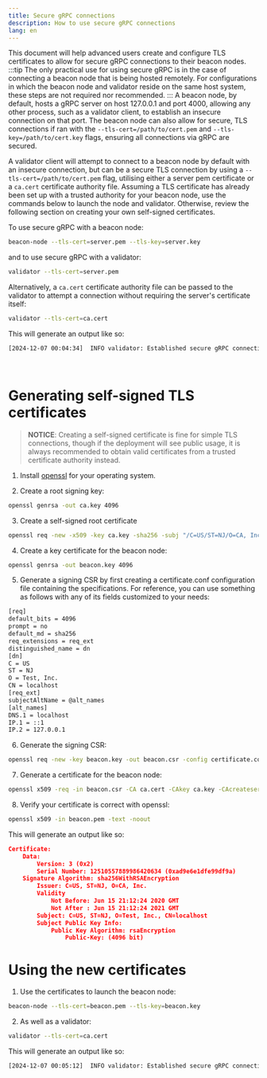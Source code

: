 ```yaml
---
title: Secure gRPC connections
description: How to use secure gRPC connections
lang: en
---
```


This document will help advanced users create and configure TLS certificates to allow for secure gRPC connections to their beacon nodes.
:::tip
The only practical use for using secure gRPC is in the case of connecting a beacon node that is being hosted remotely. For configurations in which the beacon node and validator reside on the same host system, these steps are not required nor recommended.
:::
A beacon node, by default, hosts a gRPC server on host 127.0.0.1 and port 4000, allowing any other process, such as a validator client, to establish an insecure connection on that port. The beacon node can also allow for secure, TLS connections if ran with the `--tls-cert=/path/to/cert.pem` and `--tls-key=/path/to/cert.key` flags, ensuring all connections via gRPC are secured.

A validator client will attempt to connect to a beacon node by default with an insecure connection, but can be a secure TLS connection by using a `--tls-cert=/path/to/cert.pem` flag, utilising either a server pem certificate or a `ca.cert` certificate authority file. Assuming a TLS certificate has already been set up with a trusted authority for your beacon node, use the commands below to launch the node and validator. Otherwise, review the following section on creating your own self-signed certificates.

To use secure gRPC with a beacon node:
```bash
beacon-node --tls-cert=server.pem --tls-key=server.key
```
and to use secure gRPC with a validator:
```bash
validator --tls-cert=server.pem
```
Alternatively, a `ca.cert` certificate authority file can be passed to the validator to attempt a connection without requiring the server's certificate itself:
```bash
validator --tls-cert=ca.cert
```
This will generate an output like so:
```bash
[2024-12-07 00:04:34]  INFO validator: Established secure gRPC connection
```
<br />

# Generating self-signed TLS certificates
> **NOTICE**: Creating a self-signed certificate is fine for simple TLS connections, though if the deployment will see public usage, it is always recommended to obtain valid certificates from a trusted certificate authority instead.

1. Install [openssl](https://www.openssl.org/) for your operating system.

2. Create a root signing key:
```bash
openssl genrsa -out ca.key 4096
```
3. Create a self-signed root certificate
```bash
openssl req -new -x509 -key ca.key -sha256 -subj "/C=US/ST=NJ/O=CA, Inc." -days 365 -out ca.cert
```
4. Create a key certificate for the beacon node:
```bash
openssl genrsa -out beacon.key 4096
```
5. Generate a signing CSR by first creating a certificate.conf configuration file containing the specifications. For reference, you can use something as follows with any of its fields customized to your needs:

```bash
[req]
default_bits = 4096
prompt = no
default_md = sha256
req_extensions = req_ext
distinguished_name = dn
[dn]
C = US
ST = NJ
O = Test, Inc.
CN = localhost
[req_ext]
subjectAltName = @alt_names
[alt_names]
DNS.1 = localhost
IP.1 = ::1
IP.2 = 127.0.0.1
```
6. Generate the signing CSR:

```bash
openssl req -new -key beacon.key -out beacon.csr -config certificate.conf
```
7. Generate a certificate for the beacon node:

```bash
openssl x509 -req -in beacon.csr -CA ca.cert -CAkey ca.key -CAcreateserial -out beacon.pem -days 365 -sha256 -extfile certificate.conf -extensions req_ext
```

8. Verify your certificate is correct with openssl:
```bash
openssl x509 -in beacon.pem -text -noout
```
This will generate an output like so:

```json
Certificate:
    Data:
        Version: 3 (0x2)
        Serial Number: 12510557889986420634 (0xad9e6e1dfe99df9a)
    Signature Algorithm: sha256WithRSAEncryption
        Issuer: C=US, ST=NJ, O=CA, Inc.
        Validity
            Not Before: Jun 15 21:12:24 2020 GMT
            Not After : Jun 15 21:12:24 2021 GMT
        Subject: C=US, ST=NJ, O=Test, Inc., CN=localhost
        Subject Public Key Info:
            Public Key Algorithm: rsaEncryption
                Public-Key: (4096 bit)
```
# Using the new certificates
1. Use the certificates to launch the beacon node:
```bash
beacon-node --tls-cert=beacon.pem --tls-key=beacon.key
```
2. As well as a validator:
```bash
validator --tls-cert=ca.cert
```
This will generate an output like so:

```bash
[2024-12-07 00:05:12]  INFO validator: Established secure gRPC connection
```
